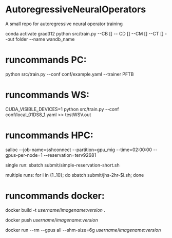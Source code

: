 # AutoregressiveNeuralOperators
A small repo for autoregressive neural operator training


conda activate grad312
python src/train.py --CB [] -- CD [] --CM [] --CT [] --out folder --name wandb_name

# runcommands PC:
python src/train.py --conf conf/example.yaml --trainer PFTB

# runcommands WS:
CUDA_VISIBLE_DEVICES=1 python src/train.py --conf conf/local_01DS8_1.yaml >> testWSV.out

# runcommands HPC:
salloc --job-name=sshconnect --partition=gpu_mig --time=02:00:00 --gpus-per-node=1 --reservation=terv92681



single run:
sbatch submit/simple-reservation-short.sh

multiple runs:
for i in {1..10}; do sbatch submit/jhs-2hr-$i.sh; done

# runcommands docker:
docker build -t _username_/_imagename_:_version_ .

docker push _username_/_imagename_:_version_

docker run --rm --gpus all --shm-size=6g _username_/_imagename_:_version_